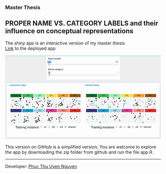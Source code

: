 ### Master Thesis
## PROPER NAME VS. CATEGORY LABELS and their influence on conceptual representations 

The shiny app is an interactive version of my master thesis
<br>
[Link](https://phucthuun.shinyapps.io/CL_PN/)
to the deployed app


![me](https://github.com/phucthuun/categorylearning/blob/main/R/www/CA_reduced.gif)

This version on GitHub is a simplified version; You are welcome to explore the app by downloading the zip folder from github and run the file app.R.


----
Developer: [Phuc Thu Uyen Nguyen](https://github.com/phucthuun)
